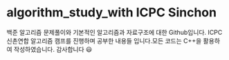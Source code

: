 # algorithm_study_with ICPC Sinchon

백준 알고리즘 문제풀이와 기본적인 알고리즘과 자료구조에 대한 Github입니다. ICPC 신촌연합 알고리즘 캠프를 진행하며 공부한 내용들 입니다.모든 코드는 C++을 활용하여 작성하였습니다. 감사합니다 😃
